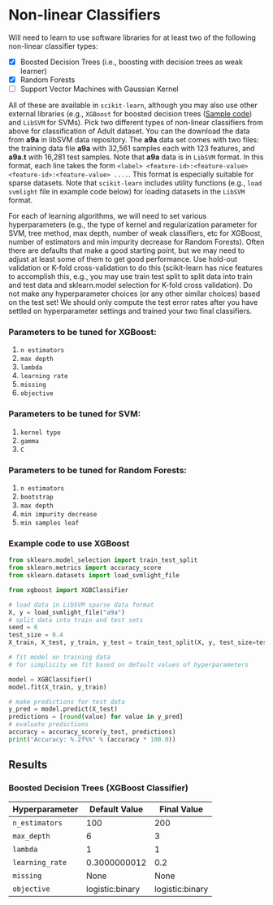 # Non-linear Classifiers
Will need to learn to use software libraries for at least two of the following non-linear classifier types:
- [x] Boosted Decision Trees (i.e., boosting with decision trees as weak learner)
- [x] Random Forests
- [ ] Support Vector Machines with Gaussian Kernel

All of these are available in ```scikit-learn```, although you may also use other external libraries (e.g., ```XGBoost``` for boosted decision trees ([Sample code](https://machinelearningmastery.com/develop-first-xgboost-model-python-scikit-learn/)) and ```LibSVM``` for SVMs).
Pick two different types of non-linear classifiers from above for classification of Adult dataset. You can the download the data from **a9a** in libSVM data repository. The **a9a** data set comes with two files: the training data file **a9a** with 32,561 samples each with 123 features, and **a9a.t** with 16,281 test samples. Note that **a9a** data is in ```LibSVM``` format. In this format, each line takes the form ```<label> <feature-id>:<feature-value> <feature-id>:<feature-value> ....```. This format is especially suitable for sparse datasets. Note that ```scikit-learn``` includes utility functions (e.g., ```load svmlight``` file in example code below) for loading datasets in the ```LibSVM``` format.

For each of learning algorithms, we will need to set various hyperparameters (e.g., the type of kernel and regularization parameter for SVM, tree method, max depth, number of weak classifiers, etc for XGBoost, number of estimators and min impurity decrease for Random Forests). Often there are defaults that make a good starting point, but we may need to adjust at least some of them to get good performance. Use hold-out validation or K-fold cross-validation to do this (scikit-learn has nice features to accomplish this, e.g., you may use train test split to split data into train and test data and sklearn.model selection for K-fold cross validation). Do not make any hyperparameter choices (or any other similar choices) based on the test set! We should only compute the test error rates after you have settled on hyperparameter settings and trained your two final classifiers.

### Parameters to be tuned for XGBoost: 
1. ```n estimators```
2. ```max depth```
3. ```lambda```
4. ```learning rate```
5. ```missing```
6. ```objective```

### Parameters to be tuned for SVM: 
1. ```kernel type```
2. ```gamma```
3. ```C```

### Parameters to be tuned for Random Forests: 
1. ```n estimators```
2. ```bootstrap```
3. ```max depth```
4. ```min impurity decrease```
5. ```min samples leaf```

### Example code to use XGBoost
```python
from sklearn.model_selection import train_test_split
from sklearn.metrics import accuracy_score
from sklearn.datasets import load_svmlight_file

from xgboost import XGBClassifier

# load data in LibSVM sparse data format
X, y = load_svmlight_file("a9a")
# split data into train and test sets
seed = 6
test_size = 0.4
X_train, X_test, y_train, y_test = train_test_split(X, y, test_size=test_size, random_state=seed)

# fit model on training data
# for simplicity we fit based on default values of hyperparameters

model = XGBClassifier()
model.fit(X_train, y_train)

# make predictions for test data
y_pred = model.predict(X_test)
predictions = [round(value) for value in y_pred] 
# evaluate predictions
accuracy = accuracy_score(y_test, predictions) 
print("Accuracy: %.2f%%" % (accuracy * 100.0))
```

## Results

### Boosted Decision Trees (XGBoost Classifier)

| Hyperparameter | Default Value | Final Value |
| ------------- | ------------- | ------------- |
| ```n_estimators``` | 100 | 200  |
| ```max_depth``` | 6  | 3  |
| ```lambda``` | 1  | 1 |
| ```learning_rate``` | 0.3000000012  | 0.2  |
| ```missing``` | None  | None  |
| ```objective``` | logistic:binary  | logistic:binary |
